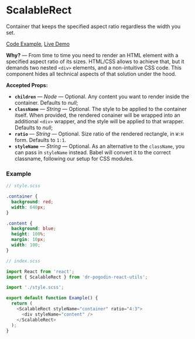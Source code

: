 # ScalableRect
Container that keeps the specified aspect ratio regardless the width you set.

[Code Example](#example),
[Live Demo](https://community-app.topcoder-dev.com/examples/scalable-rect)

**Why?** &mdash; From time to time you need to render an HTML element with
a specified aspect ratio of its sizes. HTML/CSS allows to achieve that, but
it demands two nested `<div>` elements, and a non-intuitive CSS code. This
component hides all technical aspects of that solution under the hood.

**Accepted Props:**
- **`children`** &mdash; *Node* &mdash; Optional. Any content you want to render
  inside the container. Defaults to *null*;
- **`className`** &mdash; *String* &mdash; Optional. The style to be applied to
  the container itself. When provided, the rendered conainer will be wrapped into
  an additional `<div>` wrapper, and the style will be applied to that wrapper.
  Defaults to *null*;
- **`ratio`** &mdash; *String* &mdash; Optional. Size ratio of the rendered
  rectangle, in `W:H` form. Defaults to `1:1`.
- **`styleName`** &mdash; *String* &mdash; Optional. As an alternative to
  the `className`, you can pass in `styleName` instead. Babel will convert
  it to the correct classname, following our setup for CSS modules.

### <a name="example">Example</a>
```scss
// style.scss

.container {
  background: red;
  width: 640px;
}

.content {
  background: blue;
  height: 100%;
  margin: 10px;
  width: 100;
}
```

```js
// index.scss

import React from 'react';
import { ScalableRect } from 'dr-pogodin-react-utils';

import './style.scss';

export default function Example() {
  return (
    <ScalableRect styleName="container" ratio="4:3">
      <div styleName="content" />
    </ScalableRect>
  );
}
```
